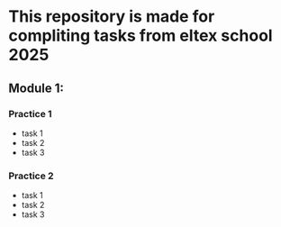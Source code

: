# This repository is made for compliting tasks from eltex school 2025
## Module 1:
### Practice 1
- task 1
- task 2
- task 3
### Practice 2
- task 1
- task 2
- task 3


